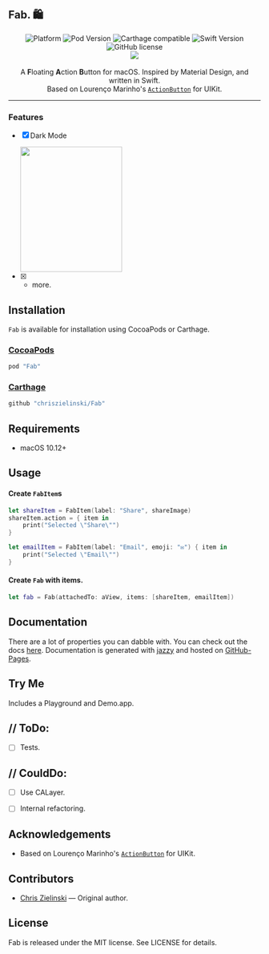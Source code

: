 Fab. 🛍️
----
 
<p align="center">
	<a href="http://cocoadocs.org/docsets/Fab" style="text-decoration:none">
		<img alt="Platform" src ="https://img.shields.io/cocoapods/p/Fab.svg?style=flat"/>
	</a>
	<a href="http://cocoadocs.org/docsets/Fab/" style="text-decoration:none">
		<img alt="Pod Version" src ="https://img.shields.io/cocoapods/v/Fab.svg?style=flat"/>
	</a>
	<a href="https://github.com/Carthage/Carthage" style="text-decoration:none">
		<img alt="Carthage compatible" src ="https://img.shields.io/badge/Carthage-compatible-4BC51D.svg?style=flat"/>
	</a>
	<a href="https://developer.apple.com/swift" style="text-decoration:none">
		<img alt="Swift Version" src ="https://img.shields.io/badge/language-swift%204.2-brightgreen.svg"/>
	</a>
	<a href="https://github.com/chriszielinski/Fab/blob/master/LICENSE" style="text-decoration:none">
		<img alt="GitHub license" src ="https://img.shields.io/badge/license-MIT-blue.svg"/>
	</a>
	<br>
	<img src ="https://raw.githubusercontent.com/chriszielinski/Fab/master/readme-assets/Fab.gif"/>
	<br>
	<br>
	A <b>F</b>loating <b>A</b>ction <b>B</b>utton for macOS. Inspired by Material Design, and written in Swift.
	<br>
	Based on Lourenço Marinho's <a href="https://github.com/lourenco-marinho/ActionButton"><code>ActionButton</code></a> for UIKit.
	<br>
</p>

----

### Features

- [x] Dark Mode	

	<img width="203" height="250" src ="https://raw.githubusercontent.com/chriszielinski/Fab/master/readme-assets/light-dark-mode.png"/>
- [x] + more.


Installation
----

`Fab` is available for installation using CocoaPods or Carthage.

### [CocoaPods](http://cocoapods.org/)

```ruby
pod "Fab"
```

### [Carthage](https://github.com/Carthage/Carthage)

```ruby
github "chriszielinski/Fab"
```


Requirements
----

- macOS 10.12+


Usage
----

#### Create `FabItem`s
```swift
let shareItem = FabItem(label: "Share", shareImage)
shareItem.action = { item in
	print("Selected \"Share\"")
}

let emailItem = FabItem(label: "Email", emoji: "✉️") { item in
	print("Selected \"Email\"")
}
```

#### Create `Fab` with items.
```swift
let fab = Fab(attachedTo: aView, items: [shareItem, emailItem])
```


Documentation
----

There are a lot of properties you can dabble with. You can check out the docs [here](http://chriszielinski.github.io/Fab/). Documentation is generated with [jazzy](https://github.com/realm/jazzy) and hosted on [GitHub-Pages](https://pages.github.com).

Try Me
----

Includes a Playground and Demo.app.


// ToDo:
----

- [ ] Tests.

// CouldDo:
----

- [ ] Use CALayer.
- [ ] Internal refactoring.


Acknowledgements
----

* Based on Lourenço Marinho's [`ActionButton`](https://github.com/lourenco-marinho/ActionButton) for UIKit.


Contributors
----

- [Chris Zielinski](https://github.com/chriszielinski) — Original author.


License
----

Fab is released under the MIT license. See LICENSE for details.
